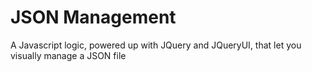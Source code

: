 # JSON Management

A Javascript logic, powered up with JQuery and JQueryUI, that let you visually manage a JSON file